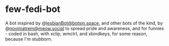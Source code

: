 # few-fedi-bot

A bot inspired by @lesbianBot@botsin.space, and other bots of the kind, by @novimatrem@meow.social to spread pride and awareness, and for funnies - coded in bash, with xclip, wmctrl, and xbindkeys, for some reason, because I'm stubborn.